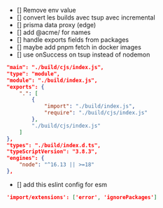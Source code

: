 - [] Remove env value
- [] convert les builds avec tsup avec incremental
- [] prisma data proxy (edge)
- [] add @acme/ for names
- [] handle exports fields from packages
- [] maybe add pnpm fetch in docker images
- [] use onSuccess on tsup instead of nodemon

```json
"main": "./build/cjs/index.js",
"type": "module",
"module": "./build/index.js",
"exports": {
	".": [
		{
			"import": "./build/index.js",
			"require": "./build/cjs/index.js"
		},
		"./build/cjs/index.js"
	]
},
"types": "./build/index.d.ts",
"typeScriptVersion": "3.8.3",
"engines": {
	"node": "^16.13 || >=18"
},
```

 - [] add this eslint config for esm

```json
'import/extensions': ['error', 'ignorePackages']
```

